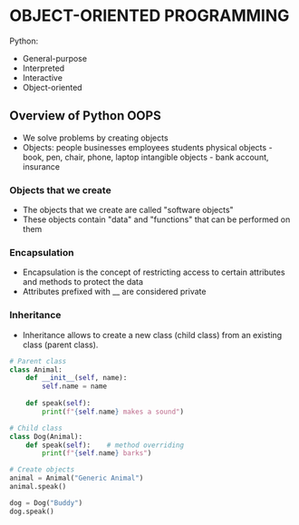 # OBJECT-ORIENTED PROGRAMMING

Python:
- General-purpose
- Interpreted
- Interactive
- Object-oriented

## Overview of Python OOPS
- We solve problems by creating objects
- Objects:
people
businesses
employees
students
physical objects - book, pen, chair, phone, laptop
intangible objects - bank account, insurance

### Objects that we create
- The objects that we create are called "software objects"
- These objects contain "data" and "functions" that can be performed on them

### Encapsulation
- Encapsulation is the concept of restricting access to certain attributes and methods to protect the data
- Attributes prefixed with __ are considered private

### Inheritance
- Inheritance allows to create a new class (child class) from an existing class (parent class).

```python
# Parent class
class Animal:
    def __init__(self, name):
        self.name = name
    
    def speak(self):
        print(f"{self.name} makes a sound")

# Child class
class Dog(Animal):
    def speak(self):    # method overriding
        print(f"{self.name} barks")

# Create objects
animal = Animal("Generic Animal")
animal.speak()

dog = Dog("Buddy")
dog.speak()
```
